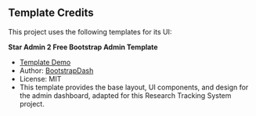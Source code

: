 
## Template Credits

This project uses the following templates for its UI:

 **Star Admin 2 Free Bootstrap Admin Template**  
   - [Template Demo](https://www.bootstrapdash.com/demo/star-admin2-free/template/)  
   - Author: [BootstrapDash](https://www.bootstrapdash.com/)  
   - License: MIT  
   - This template provides the base layout, UI components, and design for the admin dashboard, adapted for this Research Tracking System project.




